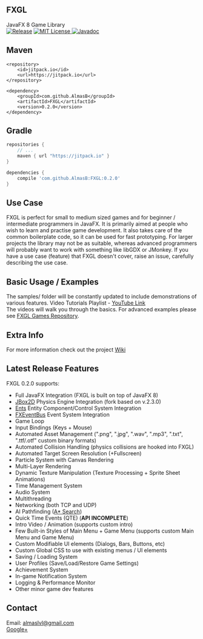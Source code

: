 ## FXGL
JavaFX 8 Game Library<br/>
[![Release](https://img.shields.io/badge/maven-0.2.0-blue.svg)](https://jitpack.io/#AlmasB/FXGL)
[![MIT License](http://img.shields.io/badge/license-MIT-green.svg) ](https://github.com/AlmasB/FXGL/blob/master/LICENSE)
[![Javadoc](https://img.shields.io/badge/docs-javadoc-green.svg)](http://almasb.github.io/FXGL/javadoc/index.html)

## Maven
```maven
<repository>
    <id>jitpack.io</id>
    <url>https://jitpack.io</url>
</repository>

<dependency>
    <groupId>com.github.AlmasB</groupId>
    <artifactId>FXGL</artifactId>
    <version>0.2.0</version>
</dependency>
```

## Gradle
```gradle
repositories {
    // ...
    maven { url "https://jitpack.io" }
}

dependencies {
    compile 'com.github.AlmasB:FXGL:0.2.0'
}
```

## Use Case
FXGL is perfect for small to medium sized games and for beginner / intermediate programmers in JavaFX.
It is primarily aimed at people who wish to learn and practise game development.
It also takes care of the common boilerplate code, so it can be used for fast prototyping.
For larger projects the library may not be as suitable, whereas advanced programmers will probably want to work
with something like libGDX or JMonkey.
If you have a use case (feature) that FXGL doesn't cover, raise an issue, carefully describing the use case.

## Basic Usage / Examples
The samples/ folder will be constantly updated to include demonstrations of various features.
Video Tutorials Playlist - <a href="https://www.youtube.com/watch?v=mPE8p8p_YjQ&list=PL4h6ypqTi3RTiTuAQFKE6xwflnPKyFuPp">YouTube Link</a> <br/>
The videos will walk you through the basics. For advanced examples please see <a href="https://github.com/AlmasB/FXGLGames">FXGL Games Repository</a>.

## Extra Info
For more information check out the project <a href="https://github.com/AlmasB/FXGL/wiki">Wiki</a>

## Latest Release Features
FXGL 0.2.0 supports:
* Full JavaFX Integration (FXGL is built on top of JavaFX 8)
* [JBox2D](https://github.com/jbox2d/jbox2d) Physics Engine Integration (fork based on v.2.3.0)
* [Ents](https://github.com/AlmasB/Ents) Entity Component/Control System Integration
* [FXEventBus](https://github.com/AlmasB/FXEventBus) Event System Integration
* Game Loop
* Input Bindings (Keys + Mouse)
* Automated Asset Management (".png", ".jpg", ".wav", ".mp3", ".txt", ".ttf/.otf" custom binary formats)
* Automated Collision Handling (physics collisions are hooked into FXGL)
* Automated Target Screen Resolution (+Fullscreen)
* Particle System with Canvas Rendering
* Multi-Layer Rendering
* Dynamic Texture Manipulation (Texture Processing + Sprite Sheet Animations)
* Time Management System
* Audio System
* Multithreading
* Networking (both TCP and UDP)
* AI Pathfinding ([A* Search](https://en.wikipedia.org/wiki/A*_search_algorithm))
* Quick Time Events (QTE) (<b>API INCOMPLETE</b>)
* Intro Video / Animation (supports custom intro)
* Few Built-in Styles of Main Menu + Game Menu (supports custom Main Menu and Game Menu)
* Custom Modifiable UI elements (Dialogs, Bars, Buttons, etc)
* Custom Global CSS to use with existing menus / UI elements
* Saving / Loading System
* User Profiles (Save/Load/Restore Game Settings)
* Achievement System
* In-game Notification System
* Logging & Performance Monitor
* Other minor game dev features

## Contact
Email: almaslvl@gmail.com<br/>
<a href="https://plus.google.com/+AlmasB0/about">Google+</a>